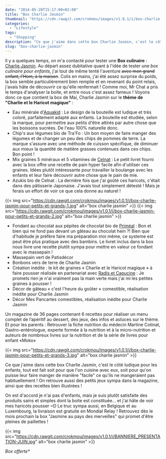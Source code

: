 ```yaml
---
date: "2014-05-20T15:17:00+02:00"
title: "Box Charlie Jasmin"
thumbnail: "https://cdn.rawgit.com/crokmou/images/v1.0.1/i/box-charlie-jasmin-pour-petits-et-grands.jpg"
categories:
  - "Lifestyle"
tags:
  - "Shopping"
description: "Ce que j'aime dans cette box Charlie Jasmin, c'est le côté ludique, tout est fait pour que l'on cuisine avec les enfants !"
slug: "box-charlie-jasmin"
---
```


Il y a quelques temps, on m'a contacté pour tester une **Box culinaire** : [Charlie Jasmin](http://www.charliejasmin.fr/). Au départ assez dubitative quant à l'idée de tester une _box culinaire pour enfants_, j'ai tout de même tenté l'aventure <del>avec mon grand enfant, l'Hom, à la maison</del>. Colis en mains, j'ai été assez surprise du poids, la box semble particulièrement bien remplie et en revenant du point relais, j'avais hâte de découvrir ce qu'elle renfermait ! Comme moi, Mr Chat a pris le temps d'analyser la boite, et entre nous c'est assez fameux ! Voyons donc ce que contient la box de Mai, Charlie Jasmin sur le **thème de "Charlie et le Haricot magique"** :

*   Eau minérale d'[Aquakid](http://www.aquakid.com/) : Le design de la bouteille est ludique et très coloré, parfaitement adapté aux enfants. La bouteille est étudiée, selon la marque, pour permettre aux petits d'être attirés par autre chose que les boissons sucrées. De l'eau 100% naturelle donc.
*   Chip's aux légumes bio de Tra'Fo : Un bon moyen de faire manger des légumes et de changer un peu des chips de pommes de terre. La marque s'assure avec une méthode de cuisson spécifique, de diminuer aux mieux la quantité de matière grasses contenues dans ces chips. Bon point !
*   Mix graines 5 minéraux et 5 vitamines de [Celnat](http://celnat.fr/) : Le petit livret fourni avec la box offre une recette de pain hyper facile afin d'utiliser ces graines. Idées plutôt intéressante pour travailler la boulange avec les enfants et leur faire découvrir autre chose que le pain de mie.
*   Azukis bio de Celnat : La dernière fois que j'ai goûté ces haricots, c'était dans des pâtisserie Japonaise. J'avais tout simplement détesté ! Mais je ferais un effort de voir ce que cela donne au naturel !

{{< img src="https://cdn.rawgit.com/crokmou/images/v1.0.1/i/box-charlie-jasmin-pour-petits-et-grands-1.jpg" alt="box charlie jasmin" >}} {{< img src="https://cdn.rawgit.com/crokmou/images/v1.0.1/i/box-charlie-jasmin-pour-petits-et-grands-2.jpg" alt="box charlie jasmin" >}}

*   Fondant au chocolat aux pépites de chocolat bio de [Priméal](http://blog-primeal.fr/) : Bon et bien qui ne fond pas devant un gâteau au chocolat hein ?! Bien que d'habitude je préfère faire ma préparation moi même, ce systeme est peut être plus pratique avec des bambins. Le livret inclus dans la box nous livre une recette plutôt sympa pour mettre en valeur ce fondant avec le massepain !
*   Massepain vert de Patisdécor
*   Bonbons vers de terre de Charlie Jasmin
*   Création inédite : le kit de graines « Charlie et le Haricot magique » à faire pousser réalisée en partenariat avec [Radis et Capucin](http://www.radisetcapucine.com/)[e](http://www.radisetcapucine.com/) : Je promets rien je n'ai vraiment pas la main verte mais j'ai mi les petites graines à pousser !
*   Décor de gâteau « c'est l'heure du goûter » comestible, réalisation inédite pour Charlie Jasmin
*   Décor Mes Pancartes comestibles, réalisation inédite pour Charlie Jasmin

Un magazine de 36 pages contenant 6 recettes pour réaliser un menu complet de l’apéritif au dessert, des jeux, des infos et astuces sur le thème. Et pour les parents : Retrouver la fiche nutrition du médecin Martine Cotinat, Gastro-entérologue, experte formée à la nutrition et à la micro-nutrition et auteurs de nombreux livres sur la nutrition et de la série de livres pour enfant «Moko»

{{< img src="https://cdn.rawgit.com/crokmou/images/v1.0.1/i/box-charlie-jasmin-pour-petits-et-grands-3.jpg" alt="box charlie jasmin" >}}

Ce que j'aime dans cette box Charlie Jasmin, c'est le côté ludique pour les enfants, tout est fait soit pour que l'on cuisine avec eux, soit pour qu'on puisse leur faire manger de manière "facile" ce qu'ils ne mangeraient pas habituellement ! On retrouve aussi des petits jeux sympa dans la magazine, ainsi que des recettes bien illustrées !

On est d'accord je n'ai pas d'enfants, mais je suis plutôt satisfaite des produits sains et simples dont la boite est constituée... et j'ai hâte de voir mes haricots pousser =D Le truc sympa aussi, en Belgique et au Luxembourg, la livraison est gratuite en Mondial Relay ! Retrouvez dès le mois prochain la box "Jasmine au pays des merveilles" qui promet d'être pleines de paillettes !

{{< img src="https://cdn.rawgit.com/crokmou/images/v1.0.1/i/BANNIERE_PRESENTATION-JUIN.jpg" alt="box charlie jasmin" >}}

_Box offerte*_